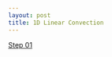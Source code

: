 ```yaml
---
layout: post
title: 1D Linear Convection
---
```


[Step 01 ](http://nbviewer.jupyter.org/github/ja0335/Course_12_steps_to_Navier_Stokes/blob/master/Step%201.%201D%20Linear%20Convection%20Equation.ipynb)

